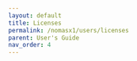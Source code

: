 ```yaml
---
layout: default
title: Licenses
permalink: /nomasx1/users/licenses
parent: User's Guide
nav_order: 4
---
```



